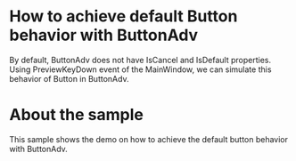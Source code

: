 # How to achieve default Button behavior with ButtonAdv
By default, ButtonAdv does not have IsCancel and IsDefault properties. Using PreviewKeyDown event of the MainWindow, we can simulate this behavior of Button in ButtonAdv.

# About the sample
This sample shows the demo on how to achieve the default button behavior with ButtonAdv.
